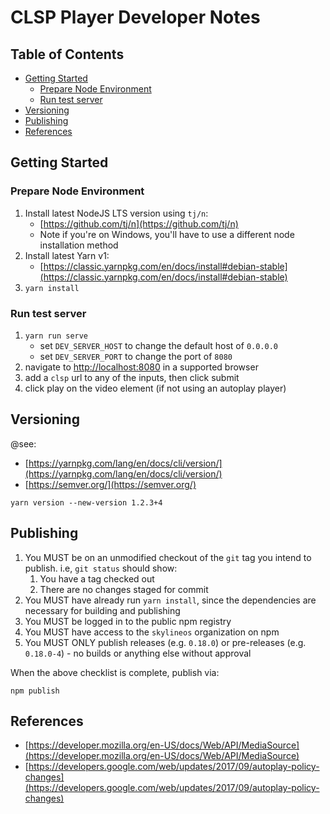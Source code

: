 # CLSP Player Developer Notes <!-- omit in toc -->


## Table of Contents <!-- omit in toc -->

- [Getting Started](#getting-started)
    - [Prepare Node Environment](#prepare-node-environment)
    - [Run test server](#run-test-server)
- [Versioning](#versioning)
- [Publishing](#publishing)
- [References](#references)


## Getting Started

### Prepare Node Environment

1. Install latest NodeJS LTS version using `tj/n`:
    * [https://github.com/tj/n](https://github.com/tj/n)
    * Note if you're on Windows, you'll have to use a different node installation method
1. Install latest Yarn v1:
    * [https://classic.yarnpkg.com/en/docs/install#debian-stable](https://classic.yarnpkg.com/en/docs/install#debian-stable)
1. `yarn install`

### Run test server

1. `yarn run serve`
    * set `DEV_SERVER_HOST` to change the default host of `0.0.0.0`
    * set `DEV_SERVER_PORT` to change the port of `8080`
1. navigate to [http://localhost:8080](http://localhost:8080) in a supported browser
1. add a `clsp` url to any of the inputs, then click submit
1. click play on the video element (if not using an autoplay player)


## Versioning

@see:

* [https://yarnpkg.com/lang/en/docs/cli/version/](https://yarnpkg.com/lang/en/docs/cli/version/)
* [https://semver.org/](https://semver.org/)

```
yarn version --new-version 1.2.3+4
```

## Publishing

1. You MUST be on an unmodified checkout of the `git` tag you intend to publish.  i.e, `git status` should show:
    1. You have a tag checked out
    1. There are no changes staged for commit
1. You MUST have already run `yarn install`, since the dependencies are necessary for building and publishing
1. You MUST be logged in to the public npm registry
1. You MUST have access to the `skylineos` organization on npm
1. You MUST ONLY publish releases (e.g. `0.18.0`) or pre-releases (e.g. `0.18.0-4`) - no builds or anything else without approval

When the above checklist is complete, publish via:

```
npm publish
```


## References

* [https://developer.mozilla.org/en-US/docs/Web/API/MediaSource](https://developer.mozilla.org/en-US/docs/Web/API/MediaSource)
* [https://developers.google.com/web/updates/2017/09/autoplay-policy-changes](https://developers.google.com/web/updates/2017/09/autoplay-policy-changes)
